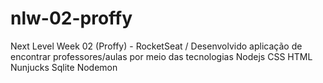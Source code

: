 # nlw-02-proffy

Next Level Week 02 (Proffy) - RocketSeat / Desenvolvido aplicação de encontrar professores/aulas por meio das tecnologias Nodejs CSS HTML Nunjucks Sqlite Nodemon
